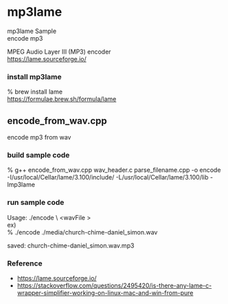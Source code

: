 mp3lame
===============

mp3lame Sample <br/>
encode mp3 <br/>

MPEG Audio Layer III (MP3) encoder <br/>
https://lame.sourceforge.io/ <br/>


### install mp3lame
% brew install lame <br/>
https://formulae.brew.sh/formula/lame <br/>

## encode_from_wav.cpp
encode mp3 from wav <br/>

### build sample code 
% g++ encode_from_wav.cpp wav_header.c parse_filename.cpp -o encode   -I/usr/local/Cellar/lame/3.100/include/ -L/usr/local/Cellar/lame/3.100/lib -lmp3lame

### run sample code 
Usage: ./encode \ <wavFile \> <br/>
ex) <br/>
%  ./encode ./media/church-chime-daniel_simon.wav <br/>

saved: church-chime-daniel_simon.wav.mp3 <br/>

### Reference <br/>
- https://lame.sourceforge.io/
- https://stackoverflow.com/questions/2495420/is-there-any-lame-c-wrapper-simplifier-working-on-linux-mac-and-win-from-pure

